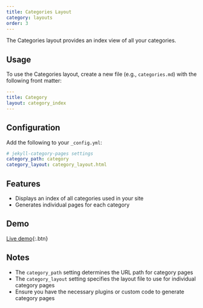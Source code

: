 ```yaml
---
title: Categories Layout
category: layouts
order: 3
---
```


The Categories layout provides an index view of all your categories.

## Usage

To use the Categories layout, create a new file (e.g., `categories.md`) with the following front matter:

```yaml
---
title: Category
layout: category_index
---
```

## Configuration

Add the following to your `_config.yml`:

```yaml
# jekyll-category-pages settings
category_path: category
category_layout: category_layout.html
```

## Features

- Displays an index of all categories used in your site
- Generates individual pages for each category

## Demo

[Live demo](../category/index.html){:.btn}

## Notes

- The `category_path` setting determines the URL path for category pages
- The `category_layout` setting specifies the layout file to use for individual category pages
- Ensure you have the necessary plugins or custom code to generate category pages
